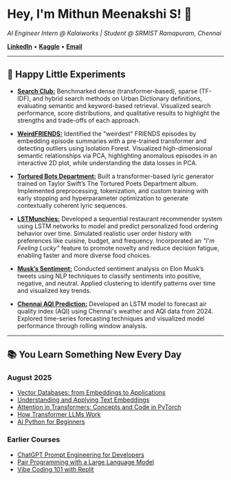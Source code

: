 # Hey, I'm Mithun Meenakshi S! 👋
*AI Engineer Intern @ Kalaiworks | Student @ SRMIST Ramapuram, Chennai*  

[**LinkedIn**](https://www.linkedin.com/in/mithunmeenakshi/) • [**Kaggle**](https://www.kaggle.com/mithunmeenakshis) • [**Email**](mailto:mithunmeenakshis@gmail.com)

---

## 🚀 Happy Little Experiments
- **[Search Club:](https://github.com/mithunmeenakshis/i-mess-around-here/tree/main/Search%20Club)** Benchmarked dense (transformer-based), sparse (TF-IDF), and hybrid search methods on Urban Dictionary definitions, evaluating semantic and keyword-based retrieval. Visualized search performance, score distributions, and qualitative results to highlight the strengths and trade-offs of each approach.
- **[WeirdFRIENDS:](https://github.com/mithunmeenakshis/i-mess-around-here/tree/main/WeirdFRIENDS)** Identified the "weirdest" FRIENDS episodes by embedding episode summaries with a pre-trained transformer and detecting outliers using Isolation Forest. Visualized high-dimensional semantic relationships via PCA, highlighting anomalous episodes in an interactive 2D plot, while understanding the data losses in PCA.

- **[Tortured Bots Department:](https://github.com/mithunmeenakshis/i-mess-around-here/tree/main/tortured-bots-department)** Built a transformer-based lyric generator trained on Taylor Swift’s The Tortured Poets Department album. Implemented preprocessing, tokenization, and custom training with early stopping and hyperparameter optimization to generate contextually coherent lyric sequences.

- **[LSTMunchies:](https://www.kaggle.com/code/mithunmeenakshis/lstmunchies)** Developed a sequential restaurant recommender system using LSTM networks to model and predict personalized food ordering behavior over time. Simulated realistic user order history with preferences like cuisine, budget, and frequency. Incorporated an *"I'm Feeling Lucky"* feature to promote novelty and reduce decision fatigue, enabling faster and more diverse food choices.

- **[Musk’s Sentiment:](https://www.kaggle.com/code/mithunmeenakshis/musk-s-sentiment)** Conducted sentiment analysis on Elon Musk’s tweets using NLP techniques to classify sentiments into positive, negative, and neutral. Applied clustering to identify patterns over time and visualized key trends.
 
- **[Chennai AQI Prediction:](https://github.com/mithunmeenakshis/chennai_aqi)** Developed an LSTM model to forecast air quality index (AQI) using Chennai's weather and AQI data from 2024. Explored time-series forecasting techniques and visualized model performance through rolling window analysis.
---

## 📚 You Learn Something New Every Day  

### August 2025
- [Vector Databases: from Embeddings to Applications](https://learn.deeplearning.ai/accomplishments/9d47de84-b2a6-4744-a691-d00a9ea9ddd7?usp=sharing)
- [Understanding and Applying Text Embeddings](https://learn.deeplearning.ai/accomplishments/adb11045-1f6d-475a-8984-d24d20ffb108?usp=sharing)  
- [Attention in Transformers: Concepts and Code in PyTorch](https://learn.deeplearning.ai/accomplishments/fc86794a-df9c-48f7-ab17-2e1a9a00487b?usp=sharing)  
- [How Transformer LLMs Work](https://learn.deeplearning.ai/accomplishments/011d96b6-37d0-4281-b54e-97324348be89?usp=sharing)  
- [AI Python for Beginners](https://learn.deeplearning.ai/accomplishments/1c4c20bf-62de-48e9-bb0a-637b765de6c5?usp=sharing)  

### Earlier Courses
- [ChatGPT Prompt Engineering for Developers](https://learn.deeplearning.ai/accomplishments/ed160f06-e6e1-4c82-ac9f-f370b219acb6?usp=sharing)  
- [Pair Programming with a Large Language Model](https://learn.deeplearning.ai/accomplishments/d78aef5d-a532-448f-9adb-495edf5f88e3?usp=sharing)  
- [Vibe Coding 101 with Replit](https://learn.deeplearning.ai/accomplishments/c422c946-8d47-40be-94fc-2aa651bad949?usp=sharing)  
